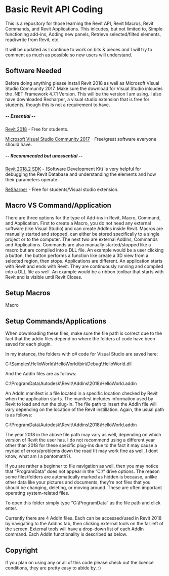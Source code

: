 # Basic Revit API Coding
This is a repository for those learning the Revit API, Revit Macros, Revit Commands, and Revit Applications.
This inlcudes, but not limited to, Simple functioning add-ins, Adding new panels, Retrieve selected/filted elements, read/write from Revit, etc.

It will be updated as I continue to work on bits & pieces and I will try to comment as much as possible so new users will understand.

## Software Needed
Before doing anything please install Revit 2018 as well as Microsoft Visual Studio Community 2017. Make sure the download for Visual 
Studio inlcudes the .NET Framework 4.7.1 Version. This will be the version I am using. I also have downloaded Resharper, a visual studio extension that is free for students, though this is not a requirement to have.

##### -- Essential --
[Revit 2018](https://www.autodesk.com/education/free-software/revit "Free for students") - Free for students.

[Microsoft Visual Studio Community 2017](https://visualstudio.microsoft.com/downloads/ "Free :)") - Free/great software everyone should have.

##### -- Recommended but unessential --
[Revit 2018.2 SDK](https://www.autodesk.com/developer-network/platform-technologies/revit "Very Helpful :)") - (Software Development Kit) Is very helpful for debugging the Revit Database and understanding the elements and how their parameters operate.

[ReSharper](https://www.jetbrains.com/student/ "Free for students") - Free for students/Visual studio extension.

## Macro VS Command/Application
There are three options for the type of Add-ins in Revit, Macro, Command, and Application. First to create a Macro, you do not need any external software (like Visual Studio) and can create AddIns inside Revit. Macros are manually started and stopped, can either be stored specifically to a single project or to the computer.
The next two are external AddIns, Commands and Applications. Commands are also manually started/stopped like a macro but are compiled into a DLL file. An example would be a user clicking a button, the button performs a function like create a 3D view from a selected region, then stops. Applications are different. An application starts with Revit and ends with Revit. They are continuously running and compiled into a DLL file as well. An example would be a ribbon toolbar that starts with Revit and is visible until Revit Closes.

## Setup Macros
Macro 

## Setup Commands/Applications
When downloading these files, make sure the file path is correct due to the fact that the addin files depend on where the folders of code have been saved for each plugin.

In my instance, the folders with c# code for Visual Studio are saved here:

C:\Samples\HelloWorld\HelloWorld\bin\Debug\HelloWorld.dll

And the AddIn files are as follows:

C:\ProgramData\Autodesk\Revit\Addins\2018\HelloWorld.addin

An AddIn manifest is a file located in a specific location checked by Revit when the application starts. The manifest includes information used by Revit to load and run the plug-in. The file path to insert the AddIn file will vary depending on the location of the Revit instillation. Again, the usual path is as follows:

C:\ProgramData\Autodesk\Revit\Addins\2018\HelloWorld.addin

The year 2018 in the above file path may vary as well, depending on which version of Revit the user has. I do not recommend using a different year other than 2018 for these specific plug-ins due to the fact it may cause a myriad of errors/problems down the road (It may work fine as well, I dont know, what am I a pantomath?).

If you are rather a beginner to file navigation as well, then you may notice that “ProgramData” does not appear in the “C:\” drive options. The reason some files/folders are automatically marked as hidden is because, unlike other data like your pictures and documents, they're not files that you should be changing, deleting, or moving around. These are often important operating system-related files.

To open this folder simply type “C:\ProgramData” as the file path and click enter.

Currently there are 4 AddIn files. Each can be accessed/used in Revit 2018 by navigating to the AddIns tab, then clicking external tools on the far left of the screen. External tools will have a drop-down list of each AddIn command. Each AddIn functionality is described as below.

## Copyright
If you plan on using any or all of this code please check out the licence conditions, they are pretty easy to abide by. :)


